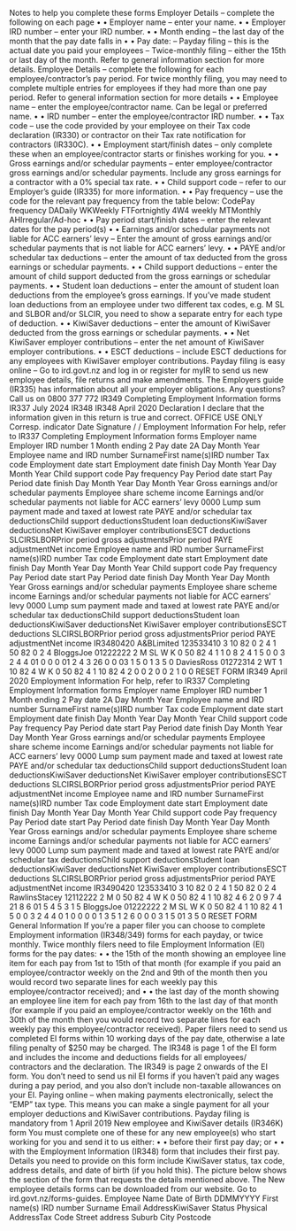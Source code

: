 Notes to help you complete these forms Employer Details – complete the following on each page • • Employer name – enter your name. • • Employer IRD number – enter your IRD number. • • Month ending – the last day of the month that the pay date falls in • • Pay date: – Payday filing – this is the actual date you paid your employees – Twice-monthly filing – either the 15th or last day of the month. Refer to general information section for more details. Employee Details – complete the following for each employee/contractor’s pay period. For twice monthly filing, you may need to complete multiple entries for employees if they had more than one pay period. Refer to general information section for more details • • Employee name – enter the employee/contractor name. Can be legal or preferred name. • • IRD number – enter the employee/contractor IRD number. • • Tax code – use the code provided by your employee on their Tax code declaration (IR330) or contractor on their Tax rate notification for contractors (IR330C). • • Employment start/finish dates – only complete these when an employee/contractor starts or finishes working for you. • • Gross earnings and/or schedular payments – enter employee/contractor gross earnings and/or schedular payments. Include any gross earnings for a contractor with a 0% special tax rate. • • Child support code – refer to our Employer’s guide (IR335) for more information. • • Pay frequency – use the code for the relevant pay frequency from the table below: CodePay frequency DADaily WKWeekly FTFortnightly 4W4 weekly MTMonthly AHIrregular/Ad-hoc • • Pay period start/finish dates – enter the relevant dates for the pay period(s) • • Earnings and/or schedular payments not liable for ACC earners’ levy – Enter the amount of gross earnings and/or schedular payments that is not liable for ACC earners’ levy. • • PAYE and/or schedular tax deductions – enter the amount of tax deducted from the gross earnings or schedular payments. • • Child support deductions – enter the amount of child support deducted from the gross earnings or schedular payments. • • Student loan deductions – enter the amount of student loan deductions from the employee’s gross earnings. If you’ve made student loan deductions from an employee under two different tax codes, e.g. M SL and SLBOR and/or SLCIR, you need to show a separate entry for each type of deduction. • • KiwiSaver deductions – enter the amount of KiwiSaver deducted from the gross earnings or schedular payments. • • Net KiwiSaver employer contributions – enter the net amount of KiwiSaver employer contributions. • • ESCT deductions – include ESCT deductions for any employees with KiwiSaver employer contributions. Payday filing is easy online – Go to ird.govt.nz and log in or register for myIR to send us new employee details, file returns and make amendments. The Employers guide (IR335) has information about all your employer obligations. Any questions? Call us on 0800 377 772 IR349 Completing Employment Information forms IR337 July 2024 IR348 IR348 April 2020 Declaration I declare that the information given in this return is true and correct. OFFICE USE ONLY Corresp. indicator Date Signature / / Employment Information For help, refer to IR337 Completing Employment Information forms Employer name Employer IRD number 1 Month ending 2 Pay date 2A Day Month Year Employee name and IRD number SurnameFirst name(s)IRD number Tax code Employment date start Employment date finish Day Month Year Day Month Year Child support code Pay frequency Pay Period date start Pay Period date finish Day Month Year Day Month Year Gross earnings and/or schedular payments Employee share scheme income Earnings and/or schedular payments not liable for ACC earners’ levy 0000 Lump sum payment made and taxed at lowest rate PAYE and/or schedular tax deductionsChild support deductionsStudent loan deductionsKiwiSaver deductionsNet KiwiSaver employer contributionsESCT deductions SLCIRSLBORPrior period gross adjustmentsPrior period PAYE adjustmentNet income Employee name and IRD number SurnameFirst name(s)IRD number Tax code Employment date start Employment date finish Day Month Year Day Month Year Child support code Pay frequency Pay Period date start Pay Period date finish Day Month Year Day Month Year Gross earnings and/or schedular payments Employee share scheme income Earnings and/or schedular payments not liable for ACC earners’ levy 0000 Lump sum payment made and taxed at lowest rate PAYE and/or schedular tax deductionsChild support deductionsStudent loan deductionsKiwiSaver deductionsNet KiwiSaver employer contributionsESCT deductions SLCIRSLBORPrior period gross adjustmentsPrior period PAYE adjustmentNet income IR3480420 A&BLimited 123533410 3 10 82 0 2 4 1 50 82 0 2 4 BloggsJoe 01222222 2 M SL W K 0 50 82 4 1 1 0 8 2 4 1 5 0 0 3 2 4 4 01 0 0 0 01 2 4 3 26 0 0 03 1 5 0 1 3 5 0 DaviesRoss 01272314 2 WT 1 10 82 4 W K 0 50 82 4 1 10 82 4 2 0 0 2 0 0 2 1 0 0 RESET FORM IR349 April 2020 Employment Information For help, refer to IR337 Completing Employment Information forms Employer name Employer IRD number 1 Month ending 2 Pay date 2A Day Month Year Employee name and IRD number SurnameFirst name(s)IRD number Tax code Employment date start Employment date finish Day Month Year Day Month Year Child support code Pay frequency Pay Period date start Pay Period date finish Day Month Year Day Month Year Gross earnings and/or schedular payments Employee share scheme income Earnings and/or schedular payments not liable for ACC earners’ levy 0000 Lump sum payment made and taxed at lowest rate PAYE and/or schedular tax deductionsChild support deductionsStudent loan deductionsKiwiSaver deductionsNet KiwiSaver employer contributionsESCT deductions SLCIRSLBORPrior period gross adjustmentsPrior period PAYE adjustmentNet income Employee name and IRD number SurnameFirst name(s)IRD number Tax code Employment date start Employment date finish Day Month Year Day Month Year Child support code Pay frequency Pay Period date start Pay Period date finish Day Month Year Day Month Year Gross earnings and/or schedular payments Employee share scheme income Earnings and/or schedular payments not liable for ACC earners’ levy 0000 Lump sum payment made and taxed at lowest rate PAYE and/or schedular tax deductionsChild support deductionsStudent loan deductionsKiwiSaver deductionsNet KiwiSaver employer contributionsESCT deductions SLCIRSLBORPrior period gross adjustmentsPrior period PAYE adjustmentNet income IR3490420 123533410 3 10 82 0 2 4 1 50 82 0 2 4 RawlinsStacey 12112222 2 M 0 50 82 4 W K 0 50 82 4 1 10 82 4 6 2 0 9 7 4 21 8 6 01 5 4 5 3 1 5 BloggsJoe 01222222 2 M SL W K 0 50 82 4 1 10 82 4 1 5 0 0 3 2 4 4 0 1 0 0 0 0 1 3 5 1 2 6 0 0 0 3 1 5 01 3 5 0 RESET FORM General Information If you’re a paper filer you can choose to complete Employment information (IR348/349) forms for each payday, or twice monthly. Twice monthly filers need to file Employment Information (EI) forms for the pay dates: • • the 15th of the month showing an employee line item for each pay from 1st to 15th of that month (for example if you paid an employee/contractor weekly on the 2nd and 9th of the month then you would record two separate lines for each weekly pay this employee/contractor received); and • • the last day of the month showing an employee line item for each pay from 16th to the last day of that month (for example if you paid an employee/contractor weekly on the 16th and 30th of the month then you would record two separate lines for each weekly pay this employee/contractor received). Paper filers need to send us completed EI forms within 10 working days of the pay date, otherwise a late filing penalty of $250 may be charged. The IR348 is page 1 of the EI form and includes the income and deductions fields for all employees/ contractors and the declaration. The IR349 is page 2 onwards of the EI form. You don’t need to send us nil EI forms if you haven’t paid any wages during a pay period, and you also don’t include non-taxable allowances on your EI. Paying online – when making payments electronically, select the “EMP” tax type. This means you can make a single payment for all your employer deductions and KiwiSaver contributions. Payday filing is mandatory from 1 April 2019 New employee and KiwiSaver details (IR346K) form You must complete one of these for any new employee(s) who start working for you and send it to us either: • • before their first pay day; or • • with the Employment Information (IR348) form that includes their first pay. Details you need to provide on this form include KiwiSaver status, tax code, address details, and date of birth (if you hold this). The picture below shows the section of the form that requests the details mentioned above. The New employee details forms can be downloaded from our website. Go to ird.govt.nz/forms-guides. Employee Name Date of Birth DDMMYYYY First name(s) IRD number Surname Email AddressKiwiSaver Status Physical AddressTax Code Street address Suburb City Postcode